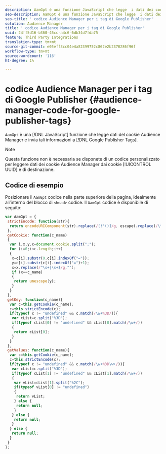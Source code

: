 ```yaml
---
description: AamGpt è una funzione JavaScript che legge  i dati dei cookie Audience Manager e invia tali informazioni ai tag di Google Publisher.
seo-description: AamGpt è una funzione JavaScript che legge  i dati dei cookie Audience Manager e invia tali informazioni ai tag di Google Publisher.
seo-title: ' codice Audience Manager per i tag di Google Publisher'
solution: Audience Manager
title: ' codice Audience Manager per i tag di Google Publisher'
uuid: 24ff5d16-b360-46cc-a4c6-6db34d7fda75
feature: Third Party Integrations
translation-type: tm+mt
source-git-commit: e05eff3cc04e4a82399752c862e2b2370286f96f
workflow-type: tm+mt
source-wordcount: '116'
ht-degree: 1%

---
```



#  codice Audience Manager per i tag di Google Publisher {#audience-manager-code-for-google-publisher-tags}

`AamGpt` è una [!DNL JavaScript] funzione che legge  dati del cookie Audience Manager e invia tali informazioni a [!DNL Google Publisher Tags].

>[!NOTE]
>
>Questa funzione non è necessaria se disponete di un codice personalizzato per leggere  dati dei cookie Audience Manager dai cookie [!UICONTROL UUID] e di destinazione.

## Codice di esempio

Posizionare il `AamGpt` codice nella parte superiore della pagina, idealmente all’interno del blocco di `<head>` codice. Il `AamGpt` codice è disponibile di seguito:

```js
var AamGpt = {  
 strictEncode: function(str){ 
  return encodeURIComponent(str).replace(/[!'()]/g, escape).replace(/\*/g, "%2A"); 
 }, 
 getCookie: function(c_name) 
 { 
  var i,x,y,c=document.cookie.split(";"); 
  for (i=0;i<c.length;i++) 
  { 
   x=c[i].substr(0,c[i].indexOf("=")); 
   y=c[i].substr(c[i].indexOf("=")+1); 
   x=x.replace(/^\s+|\s+$/g,""); 
   if (x==c_name) 
   { 
    return unescape(y); 
   } 
  } 
 }, 
 getKey: function(c_name){ 
  var c=this.getCookie(c_name); 
  c=this.strictEncode(c); 
  if(typeof c != "undefined" && c.match(/\w+%3D/)){ 
   var cList=c.split("%3D"); 
   if(typeof cList[0] != "undefined" && cList[0].match(/\w+/)) 
   { 
    return cList[0]; 
   } 
  }  
 }, 
 getValues: function(c_name){ 
  var c=this.getCookie(c_name); 
  c=this.strictEncode(c); 
  if(typeof c != "undefined" && c.match(/\w+%3D\w+/)){ 
   var cList=c.split("%3D"); 
   if(typeof cList[1] != "undefined" && cList[1].match(/\w+/)) 
   { 
    var vList=cList[1].split("%2C"); 
    if(typeof vList[0] != "undefined") 
    { 
     return vList; 
    } else { 
     return null; 
    }    
   } else { 
    return null; 
   } 
  } else { 
   return null; 
  } 
 } 
};
```
